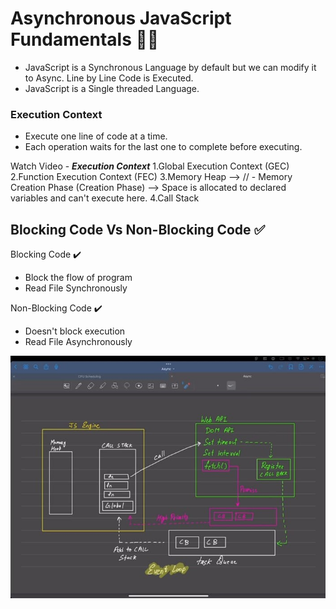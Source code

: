# Asynchronous JavaScript Fundamentals 🚀🔥

- JavaScript is a Synchronous Language by default but we can modify it to Async. Line by Line Code is Executed.
- JavaScript is a Single threaded Language.

### Execution Context

- Execute one line of code at a time.
- Each operation waits for the last one to complete before executing.

Watch Video - **_Execution Context_**
1.Global Execution Context (GEC)
2.Function Execution Context (FEC)
3.Memory Heap --> // - Memory Creation Phase (Creation Phase) --> Space is allocated to declared variables and can't execute here.
4.Call Stack

## Blocking Code Vs Non-Blocking Code ✅

Blocking Code ✔️

- Block the flow of program
- Read File Synchronously

Non-Blocking Code ✔️

- Doesn't block execution
- Read File Asynchronously


![Image](Async%20Await.jpg)